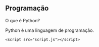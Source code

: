 <!DOCTYPE html>
<html lang="pt-br">
<head>
    <meta charset="UTF-8">
    <meta name="viewport" content="width=device-width, initial-scale=1.0">
    <title>Flashcards</title>
    <link rel="stylesheet" href="styles.css">
</head>
<body>
    <div class="flashcard-container">
        <div class="flashcard" id="flashcard">
            <div class="flashcard-front">
                <h2 class="category">Programação</h2>
                <p class="question">O que é Python?</p>
            </div>
            <div class="flashcard-back">
                <p class="answer">Python é uma linguagem de programação.</p>
            </div>
        </div>
    </div>

    <script src="script.js"></script>
</body>
</html>

